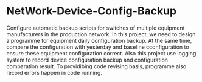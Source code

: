 # NetWork-Device-Config-Backup
Configure automatic backup scripts for switches of multiple equipment manufacturers in the production network.
In this project, we need to design a programme for equipment daily configuration backup. At the same time, compare the configuration with yesterday and baseline cconfiguration to ensure these equipment configuration correct. Also this project use logging system to record device configuration backup and configuration comparation result. To providibing code revising basis, programme also record errors happen in code running.
